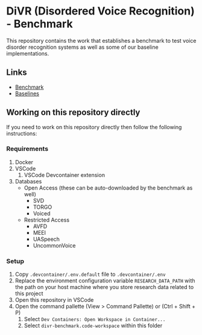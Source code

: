 # DiVR (Disordered Voice Recognition) - Benchmark

This repository contains the work that establishes a benchmark to test voice disorder recognition systems as well as some of our baseline implementations.

## Links

- [Benchmark](./benchmark/README.md)
- [Baselines](./baselines/README.md)

## Working on this repository directly

If you need to work on this repository directly then follow the following instructions:

### Requirements

1. Docker
2. VSCode
   1. VSCode Devcontainer extension
3. Databases
   - Open Access (these can be auto-downloaded by the benchmark as well)
     - SVD
     - TORGO
     - Voiced
   - Restricted Access
     - AVFD
     - MEEI
     - UASpeech
     - UncommonVoice

### Setup

1. Copy `.devcontainer/.env.default` file to `.devcontainer/.env`
2. Replace the environment configuration variable `RESEARCH_DATA_PATH` with the path on your host machine where you store research data related to this project
3. Open this repository in VSCode
4. Open the command pallette (View > Command Pallette) or (Ctrl + Shift + P)
   1. Select `Dev Containers: Open Workspace in Container...`
   2. Select `divr-benchmark.code-workspace` within this folder
